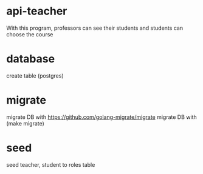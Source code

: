 # api-teacher
 With this program, professors can see their students and students can choose the course

# database
create table (postgres)

# migrate
migrate DB with https://github.com/golang-migrate/migrate
migrate DB with (make migrate)

# seed
seed teacher, student to roles table